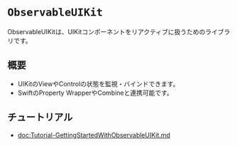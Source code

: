# ``ObservableUIKit``

ObservableUIKitは、UIKitコンポーネントをリアクティブに扱うためのライブラリです。

## 概要

- UIKitのViewやControlの状態を監視・バインドできます。
- SwiftのProperty WrapperやCombineと連携可能です。

## チュートリアル

- <doc:Tutorial-GettingStartedWithObservableUIKit.md> 